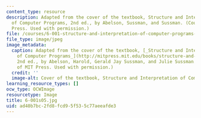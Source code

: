 ```yaml
---
content_type: resource
description: Adapted from the cover of the textbook, Structure and Interpretation
  of Computer Programs, 2nd ed., by Abelson, Sussman, and Sussman. (Courtesy of MIT
  Press. Used with permission.)
file: /courses/6-001-structure-and-interpretation-of-computer-programs-spring-2005/ad40b7bc2fd8fcd95f535c77aeeafde3_6-001s05.jpg
file_type: image/jpeg
image_metadata:
  caption: Adapted from the cover of the textbook, [_Structure and Interpretation
    of Computer Programs_](http://mitpress.mit.edu/books/structure-and-interpretation-computer-programs).
    2nd ed., by Abelson, Harold, Gerald Jay Sussman, and Julie Sussman. (Image courtesy
    of MIT Press. Used with permission.)
  credit: ''
  image-alt: Cover of the textbook, Structure and Interpretation of Computer Programs.
learning_resource_types: []
ocw_type: OCWImage
resourcetype: Image
title: 6-001s05.jpg
uid: ad40b7bc-2fd8-fcd9-5f53-5c77aeeafde3
---
```

